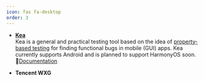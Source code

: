 ```yaml
---
icon: fas fa-desktop
order: 3
---
```

* **[Kea](https://github.com/ecnusse/Kea)**  
  Kea is a general and practical testing tool based on the idea of [property-based testing](https://en.wikipedia.org/wiki/Software_testing#Property_testing) 
  for finding functional bugs in mobile (GUI) apps. 
  Kea currently supports Android and is planned to support HarmonyOS soon.  
  📖[Documentation](https://kea-doc.readthedocs.io/en/latest/)


* **Tencent WXG**

